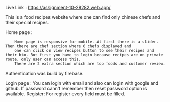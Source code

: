 Live Link : https://assignment-10-28282.web.app/

This is a food recipes website where one can find only chinese chefs and their special recipes.

Home page : 

        Home page is responsive for mobile. At first there is a slider. Then there are chef section where 6 chefs displayed and
        one can click on view recipes button to see their recipes and their bio. But first you have to login because recipes are on private route. only user can access this.
        There are 2 extra section which are top foods and customer review.


Authentication was build by firebase.

Login page : You can login with email and also can login with google and github. If password cann't remember then reset password option is available.
Register: For register every field must be filled.

 
